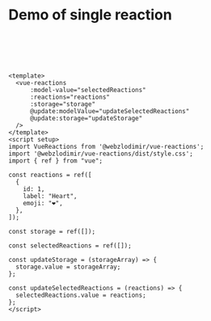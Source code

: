 # Demo of single reaction

<script setup>
import VueReactions from '../../../src/VueReactions.vue';
import { ref } from "vue";

const reactions = ref([
  {
    id: 1,
    label: "Heart",
    emoji: "❤️",
  },
]);

const storage = ref([]);

const selectedReactions = ref([]);

const updateStorage = (storageArray) => {
  storage.value = storageArray;
};

const updateSelectedReactions = (reactions) => {
  selectedReactions.value = reactions;
};
</script>

<div style="padding: 32px 0;">
    <vue-reactions
        :model-value="selectedReactions"
        :reactions="reactions"
        :storage="storage"
        @update:modelValue="updateSelectedReactions"
        @update:storage="updateStorage"
    />
</div>

```vue
<template>
  <vue-reactions
      :model-value="selectedReactions"
      :reactions="reactions"
      :storage="storage"
      @update:modelValue="updateSelectedReactions"
      @update:storage="updateStorage"
  />
</template>
<script setup>
import VueReactions from '@webzlodimir/vue-reactions';
import '@webzlodimir/vue-reactions/dist/style.css';
import { ref } from "vue";

const reactions = ref([
  {
    id: 1,
    label: "Heart",
    emoji: "❤️",
  },
]);

const storage = ref([]);

const selectedReactions = ref([]);

const updateStorage = (storageArray) => {
  storage.value = storageArray;
};

const updateSelectedReactions = (reactions) => {
  selectedReactions.value = reactions;
};
</script>
```

